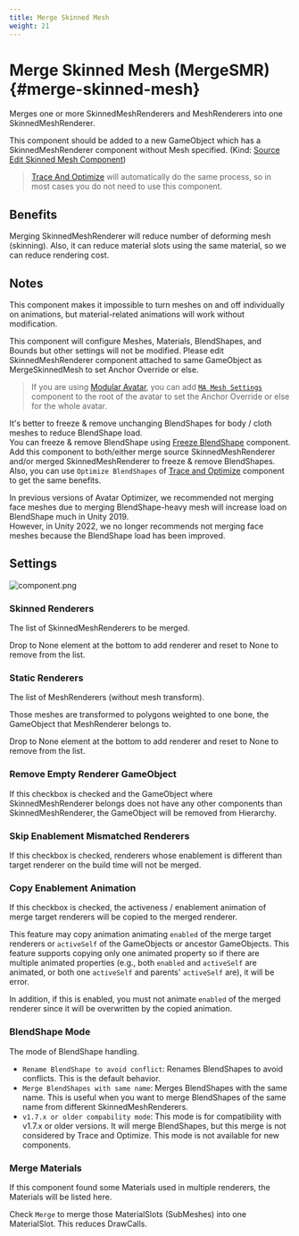 ```yaml
---
title: Merge Skinned Mesh
weight: 21
---
```


# Merge Skinned Mesh (MergeSMR) {#merge-skinned-mesh}

Merges one or more SkinnedMeshRenderers and MeshRenderers into one SkinnedMeshRenderer.

This component should be added to a new GameObject which has a SkinnedMeshRenderer component without Mesh specified. (Kind: [Source Edit Skinned Mesh Component](../../component-kind/edit-skinned-mesh-components#source-component))

<blockquote class="book-hint info">

[Trace And Optimize](../trace-and-optimize) will automatically do the same process, so in most cases you do not need to use this component.

</blockquote>

## Benefits

Merging SkinnedMeshRenderer will reduce number of deforming mesh (skinning).
Also, it can reduce material slots using the same material, so we can reduce rendering cost.

## Notes

This component makes it impossible to turn meshes on and off individually on animations, but material-related animations will work without modification.

This component will configure Meshes, Materials, BlendShapes, and Bounds but other settings will not be modified.
Please edit SkinnedMeshRenderer component attached to same GameObject as MergeSkinnedMesh to set Anchor Override or else.

<blockquote class="book-hint info">

If you are using [Modular Avatar], you can add [`MA Mesh Settings`] component to the root of the avatar to set the Anchor Override or else for the whole avatar.

</blockquote>

It's better to freeze & remove unchanging BlendShapes for body / cloth meshes to reduce BlendShape load.\
You can freeze & remove BlendShape using [Freeze BlendShape](../freeze-blendshape) component.
Add this component to both/either merge source SkinnedMeshRenderer and/or merged SkinnedMeshRenderer to freeze & remove BlendShapes.
Also, you can use `Optimize BlendShapes` of [Trace and Optimize](../trace-and-optimize) component to get the same benefits.

In previous versions of Avatar Optimizer, we recommended not merging face meshes due to merging BlendShape-heavy mesh will increase load on BlendShape much in Unity 2019.\
However, in Unity 2022, we no longer recommends not merging face meshes because the BlendShape load has been improved.

## Settings

![component.png](component.png)

### Skinned Renderers

The list of SkinnedMeshRenderers to be merged.

Drop to None element at the bottom to add renderer and reset to None to remove from the list.

### Static Renderers

The list of MeshRenderers (without mesh transform).

Those meshes are transformed to polygons weighted to one bone, the GameObject that MeshRenderer belongs to.

Drop to None element at the bottom to add renderer and reset to None to remove from the list.

### Remove Empty Renderer GameObject

If this checkbox is checked and the GameObject where SkinnedMeshRenderer belongs does not have
any other components than SkinnedMeshRenderer, the GameObject will be removed from Hierarchy.

### Skip Enablement Mismatched Renderers

If this checkbox is checked, renderers whose enablement is different than target renderer on the build time will not be merged.

### Copy Enablement Animation

If this checkbox is checked, the activeness / enablement animation of merge target renderers will be copied to the merged renderer.

This feature may copy animation animating `enabled` of the merge target renderers or `activeSelf` of the GameObjects or ancestor GameObjects.
This feature supports copying only one animated property so if there are multiple animated properties (e.g., both `enabled` and `activeSelf` are animated, or both one `activeSelf` and parents' `activeSelf` are), it will be error.

In addition, if this is enabled, you must not animate `enabled` of the merged renderer since it will be overwritten by the copied animation.

### BlendShape Mode

The mode of BlendShape handling.

- `Rename BlendShape to avoid conflict`: Renames BlendShapes to avoid conflicts. This is the default behavior.
- `Merge BlendShapes with same name`: Merges BlendShapes with the same name. This is useful when you want to merge BlendShapes of the same name from different SkinnedMeshRenderers.
- `v1.7.x or older compability mode`: This mode is for compatibility with v1.7.x or older versions. It will merge BlendShapes, but this merge is not considered by Trace and Optimize. This mode is not available for new components.


### Merge Materials

If this component found some Materials used in multiple renderers, the Materials will be listed here.

Check `Merge` to merge those MaterialSlots (SubMeshes) into one MaterialSlot. This reduces DrawCalls.

[Modular Avatar]: https://modular-avatar.nadena.dev
[`MA Mesh Settings`]: https://modular-avatar.nadena.dev/docs/reference/mesh-settings
